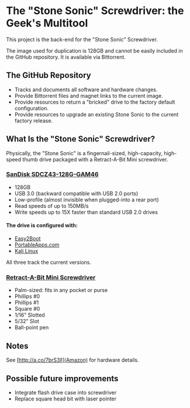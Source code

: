 # The "Stone Sonic" Screwdriver: the Geek's Multitool
This project is the back-end for the "Stone Sonic" Screwdriver.

The image used for duplication is 128GB and cannot be easily included in the GitHub repository.  It is available via Bittorrent.

## The GitHub Repository
* Tracks and documents all software and hardware changes.
* Provide Bittorrent files and magnet links to the current image.
* Provide resources to return a "bricked" drive to the factory default configuration.
* Provide resources to upgrade an existing Stone Sonic to the current factory release.

## What Is the "Stone Sonic" Screwdriver?
Physically, the "Stone Sonic" is a fingernail-sized, high-capacity, high-speed thumb drive packaged with a Retract-A-Bit Mini screwdriver.

### [SanDisk SDCZ43-128G-GAM46](https://www.sandisk.com/home/usb-flash/ultra-fit-usb)
* 128GB
* USB 3.0 (backward compatible with USB 2.0 ports)
* Low-profile (almost invisible when plugged-into a rear port)
* Read speeds of up to 150MB/s
* Write speeds up to 15X faster than standard USB 2.0 drives

#### The drive is configured with:
* [Easy2Boot](http://www.easy2boot.com/)
* [PortableApps.com](http://www.PortableApps.com)
* [Kali Linux](http://www.kali.org)

All three track the current versions.

### [Retract-A-Bit Mini Screwdriver](http://retractabit.com/screwdrivers/retractabitmini)
* Palm-sized: fits in any pocket or purse
* Phillips #0
* Phillips #1
* Square #0
* 1/16" Slotted
* 5/32" Slot
* Ball-point pen

## Notes
See [http://a.co/7brS3ll](Amazon) for hardware details.

## Possible future improvements
* Integrate flash drive case into screwdriver
* Replace square head bit with laser pointer
